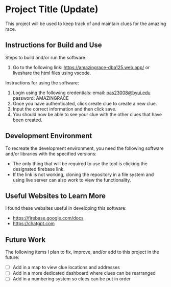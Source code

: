 # Project Title (Update)

This project will be used to keep track of and maintain clues for the amazing race. 


## Instructions for Build and Use

Steps to build and/or run the software:

1. Go to the following link: https://amazingrace-dba125.web.app/ or liveshare the html files using vscode.

Instructions for using the software:

1. Login using the following credentials: email: pas23008@byui.edu password: AMAZINGRACE
2. Once you have authenticated, click create clue to create a new clue.
3. Input the correct information and then click save.
4. You should now be able to see your clue with the other clues that have been created.

## Development Environment 

To recreate the development environment, you need the following software and/or libraries with the specified versions:

* The only thing that will be required to use the tool is clicking the designated firebase link. 
* If the link is not working, cloning the repository in a file system and using live server can also work to view the functionality. 

## Useful Websites to Learn More

I found these websites useful in developing this software:

* https://firebase.google.com/docs
* https://chatgpt.com

## Future Work

The following items I plan to fix, improve, and/or add to this project in the future:

* [ ] Add in a map to view clue locations and addresses
* [ ] Add in a more dedicated dashboard where clues can be rearranged
* [ ] Add in a numbering system so clues can be put in order
